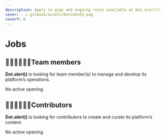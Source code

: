 ```yaml
---
description: Apply to gigs and ongoing roles available at Dot.alert().
cover: ../.gitbook/assets/DotJobs03.png
coverY: 0
---
```


# Jobs

## 👩🏿‍💻👨🏼‍💻**Team members**

**Dot.alert()** is looking for team member(s) to manage and develop its platform’s operations.

No active opening.





## 👨🏻‍💼👩🏾‍💼Contributors

**Dot.alert()** is looking for contributors to create and curate its platform’s content.

No active opening.

